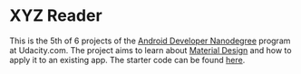 # XYZ Reader

This is the 5th of 6 projects of the [Android Developer Nanodegree](https://de.udacity.com/course/android-developer-nanodegree-by-google--nd801) program at Udacity.com.
The project aims to learn about [Material Design](https://material.io/design/) and how to apply it to an existing app. The starter code can be found [here](https://github.com/udacity/xyz-reader-starter-code).